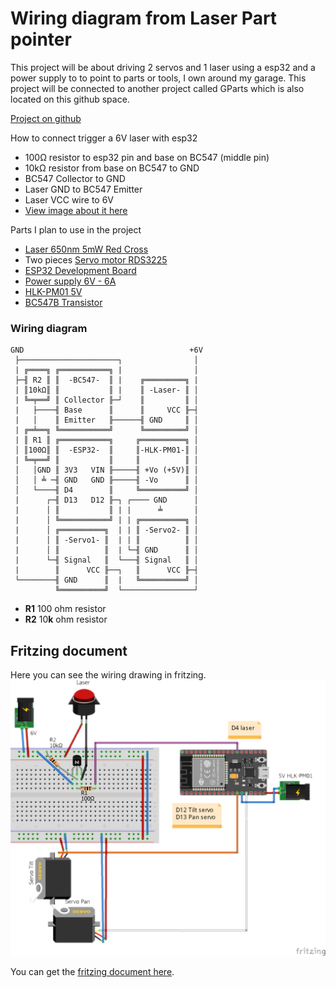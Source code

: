 
# Wiring diagram from Laser Part pointer

This project will be about driving 2 servos and 1 laser using a esp32 and a power supply to to point to parts or tools, I own around my garage. This project will be connected to another project called GParts which is also located on this github space.

[Project on github](https://github.com/guttih/laserPointer)

How to connect trigger a 6V laser with esp32
 - 100Ω resistor to esp32 pin and base on BC547 (middle pin)
 - 10kΩ resistor from base on BC547 to GND
 - BC547 Collector to GND
 - Laser GND to BC547 Emitter
 - Laser VCC wire to 6V
 - [View image about it here](https://electronics.stackexchange.com/questions/56093/how-to-use-a-3v-output-to-control-a-5v-relay)

 
Parts I plan to use in the project
 - [Laser 650nm 5mW Red Cross](https://www.aliexpress.com/item/32870666247.html?spm=a2g0s.12269583.0.0.7be313f4OIyWvS)
 - Two pieces [Servo motor RDS3225](https://www.aliexpress.com/item/4000943153775.html?spm=a2g0s.12269583.0.0.701745b71zAQGI)
 - [ESP32 Development Board ](https://www.aliexpress.com/item/32839311668.html?spm=a2g0s.9042311.0.0.27424c4dYD8HnK)
 - [Power supply 6V - 6A](https://www.aliexpress.com/item/4000102102421.html?spm=a2g0s.12269583.0.0.4f644eccTkOI4c)
 - [HLK-PM01 5V](https://www.aliexpress.com/item/32504127465.html?spm=a2g0s.9042311.0.0.27424c4dOggB1n)
 - [BC547B Transistor](https://www.aliexpress.com/item/32853901405.html?spm=a2g0s.12269583.0.0.4eb45072Gat93G)

### Wiring diagram
```
GND                                     +6V
 ├──────────────────────┐                │
 | ╔════╗ ╔═══════════╗ |                │
 ├─╢ R2 ║ ║  -BC547-  ║ |    ╔═════════╗ |
 | ║10kΩ║ ║           ║ |    ║ -Laser- ║ │
 | ╚═╤══╝ ║ Collector ╟─┘    ║         ║ │
 |   ├────╢ Base      ║      ║     VCC ╟─┤
 |   │    ║ Emitter   ╟──────╢ GND     ║ │
 | ╔═╧══╗ ╚═══════════╝      ╚═════════╝ │
 | ║ R1 ║ ╔═══════════╗     ╔══════════╗ │
 │ ║100Ω║ ║  -ESP32-  ║     ║-HLK-PM01-║ │
 | ╚═╤══╝ ║           ║     ║          ║ │
 │   │GND ║ 3V3   VIN ╟─────╢ +Vo (+5V)║ │
 │   │ ╧ ─╢ GND   GND ╟─────╢ -Vo      ║ │
 │   └────╢ D4        ║     ╚══════════╝ │
 |      ┌─╢ D13   D12 ╟─┐ ┌──── GND      │
 |      │ ║           ║ | |      ╧       │
 |      │ ╚═══════════╝ | | ╔══════════╗ │
 |      │ ╔══════════╗  | | ║ -Servo2- ║ │
 |      │ ║ -Servo1- ║  | | ║          ║ │
 |      │ ║          ║  | └─╢ GND      ║ │
 |      └─╢ Signal   ║  └───╢ Signal   ║ │
 |        ║      VCC ╟──┐   ║      VCC ╟─┤
 └────────╢ GND      ║  |   ╚══════════╝ │
          ╚══════════╝  └────────────────┘
```
 - __R1__ 100 ohm resistor
 - __R2__ 10**k** ohm resistor

## Fritzing document
Here you can see the wiring drawing in fritzing.
![alt text](./wiringLaserPointer.png)

You can get the [fritzing document here](./wiringLaserPointer.fzz).